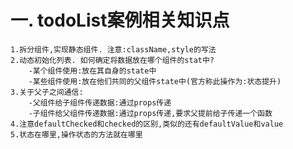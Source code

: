 # 一. todoList案例相关知识点
    1.拆分组件,实现静态组件. 注意:className,style的写法
    2.动态初始化列表. 如何确定将数据放在哪个组件的stat中?
        -某个组件使用:放在其自身的state中
        -某些组件使用:放在他们共同的父组件state中(官方称此操作为:状态提升)
    3.关于父子之间通信:
        -父组件给子组件传递数据:通过props传递
        -子组件给父组件传递数据:通过props传递,要求父提前给子传递一个函数
    4.注意defaultChecked和checked的区别,类似的还有defaultValue和value
    5.状态在哪里,操作状态的方法就在哪里